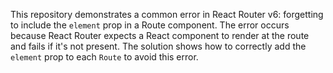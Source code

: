 This repository demonstrates a common error in React Router v6: forgetting to include the `element` prop in a Route component.  The error occurs because React Router expects a React component to render at the route and fails if it's not present. The solution shows how to correctly add the `element` prop to each `Route` to avoid this error.